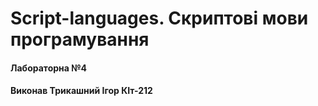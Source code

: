 # Script-languages. Скриптові мови програмування 
#### Лабораторна №4
#### Виконав Трикашний Ігор КІт-212
